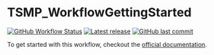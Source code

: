 # TSMP_WorkflowGettingStarted

[![GitHub Workflow Status](https://img.shields.io/github/actions/workflow/status/HPSCTerrSys/TSMP_WorkflowGettingStarted/RenderMainSphinxDocumentation.yml?label=documentation)](https://hpscterrsys.github.io/TSMP_WorkflowGettingStarted/content/introduction.html)
[![Latest release](https://img.shields.io/github/v/tag/HPSCTerrSys/TSMP_WorkflowGettingStarted.svg?color=brightgreen&label=latest%20release&sort=semver)](https://github.com/HPSCTerrSys/TSMP_WorkflowGettingStarted/tags) 
[![GitHub last commit](https://img.shields.io/github/last-commit/HPSCTerrSys/TSMP_WorkflowGettingStarted)](https://github.com/HPSCTerrSys/TSMP_WorkflowGettingStarted/commits/main)

To get started with this workflow, checkout the [official documentation](https://hpscterrsys.github.io/TSMP_WorkflowGettingStarted/content/introduction.html).